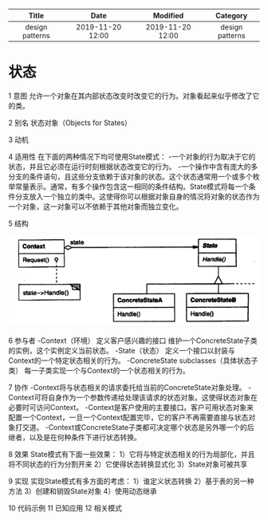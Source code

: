 | Title                | Date             | Modified         | Category          |
|:--------------------:|:----------------:|:----------------:|:-----------------:|
| design patterns      | 2019-11-20 12:00 | 2019-11-20 12:00 | design patterns   |

# 状态
1 意图
允许一个对象在其内部状态改变时改变它的行为。对象看起来似乎修改了它的类。

2 别名
状态对象（Objects for States）

3 动机

4 适用性
在下面的两种情况下均可使用State模式：
-一个对象的行为取决于它的状态，并且它必须在运行时刻根据状态改变它的行为。
-一个操作中含有庞大的多分支的条件语句，且这些分支依赖于该对象的状态。这个状态通常用一个或多个枚举常量表示。通常，有多个操作包含这一相同的条件结构。State模式将每一个条件分支放入一个独立的类中。这使得你可以根据对象自身的情况将对象的状态作为一个对象，这一对象可以不依赖于其他对象而独立变化。


5 结构

![](./images/state.png)



6 参与者
-Context（环境）
定义客户感兴趣的接口
维护一个ConcreteState子类的实例，这个实例定义当前状态。
-State（状态）
定义一个接口以封装与Context的一个特定状态相关的行为。
-ConcreteState subclasses（具体状态子类）
每一子类实现一个与Context的一个状态相关的行为。


7 协作
-Context将与状态相关的请求委托给当前的ConcreteState对象处理。
-Context可将自身作为一个参数传递给处理该请求的状态对象。这使得状态对象在必要时可访问Context。
-Context是客户使用的主要接口。客户可用状态对象来配置一个Context，一旦一个Context配置完毕，它的客户不再需要直接与状态对象打交道。
-Context或ConcreteState子类都可决定哪个状态是另外哪一个的后继者，以及是在何种条件下进行状态转换。


8 效果
State模式有下面一些效果：
1）它将与特定状态相关的行为局部化，并且将不同状态的行为分割开来
2）它使得状态转换显式化
3）State对象可被共享



9 实现
实现State模式有多方面的考虑：
1）谁定义状态转换
2）基于表的另一种方法
3）创建和销毁State对象
4）使用动态继承


10 代码示例
11 已知应用
12 相关模式
